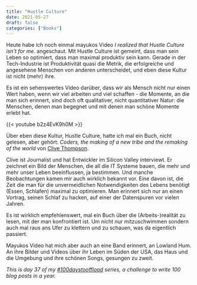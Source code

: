 ```yaml
---
title: "Hustle Culture"
date: 2021-05-27
draft: false
categories: ["Books"]
---
```

Heute habe ich noch einmal mayukos Video _I realized that Hustle Culture isn't for me._ angeschaut. Mit Hustle Culture ist gemeint, dass man sein Leben so optimiert, dass man maximal produktiv sein kann. Gerade in der Tech-Industrie ist Produktivität quasi die Metrik, die erfolgreiche und angesehene Menschen von anderen unterscheidet, und eben diese Kultur ist nicht (mehr) ihre.

Es ist ein sehenswertes Video darüber, dass wir als Mensch nicht nur einen Wert haben, wenn wir viel arbeiten und viel schaffen - die Momente, an die man sich erinnert, sind doch oft qualitativer, nicht quantitativer Natur: die Menschen, denen man begegnet und mit denen man schöne Momente erlebt hat.

{{< youtube b2z4EvK9h0M >}}

Über eben diese Kultur, Hustle Culture, hatte ich mal ein Buch, nicht gelesen, aber gehört: _Coders, the making of a new tribe and the remaking of the world_ von 
[Clive Thompson](https://en.wikipedia.org/wiki/Clive_Thompson_(journalist)).

Clive ist Journalist und hat Entwickler im Silicon Valley interviewt. Er zeichnet ein Bild der Menschen, die all die IT Systeme bauen, die mehr und mehr unser Leben beeinflussen, ja bestimmen. Und manche Beobachtungen kamen mir auch wirklich bekannt vor. Eine davon ist, die Zeit die man für die unvermeidlichen Notwendigkeiten des Lebens benötigt (Essen, Schlafen) maximal zu optimieren. Man erinnert sich nur an einen Vortrag, seinen Schlaf zu hacken, auf einer der Datenspuren vor vielen Jahren.

Es ist wirklich empfehlenswert, mal ein Buch über die (Arbeits-)realität zu lesen, mit der man konfrontiert ist. Um nicht nur mitzuschwimmen sondern auch mal raus ans Ufer zu klettern und zu schauen, was da eigentlich passiert.

Mayukos Video hat mich aber auch an eine Band erinnert, an Lowland Hum. An ihre Bilder und Videos über ihr Leben im Süden der USA, das Haus und die Umgebung und ihre schönen Songs, gesungen zu zweit.

_This is day 37 of my [#100daystooffload](https://100daystooffload.com/) series, a challenge to write 100 blog posts in a year._
